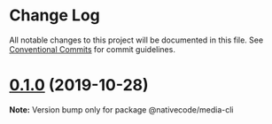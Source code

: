 # Change Log

All notable changes to this project will be documented in this file.
See [Conventional Commits](https://conventionalcommits.org) for commit guidelines.

# [0.1.0](https://git.nativecode.net/nativecode/media-clients/compare/@nativecode/media-cli@0.1.0-next.3...@nativecode/media-cli@0.1.0) (2019-10-28)

**Note:** Version bump only for package @nativecode/media-cli
